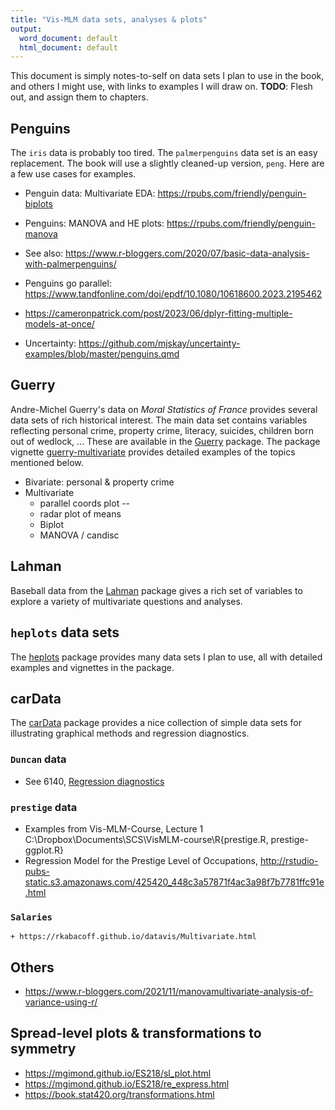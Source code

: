 ```yaml
---
title: "Vis-MLM data sets, analyses & plots"
output:
  word_document: default
  html_document: default
---
```


This document is simply notes-to-self on data sets I plan to use in the book, and others I might use, 
with links to examples I will draw on.
**TODO**: Flesh out, and assign them to chapters.

## Penguins
The `iris` data is probably too tired. The `palmerpenguins` data set is an easy replacement.
The book will use a slightly cleaned-up version, `peng`.
Here are a few use cases for examples.

* Penguin data: Multivariate EDA: https://rpubs.com/friendly/penguin-biplots
* Penguins: MANOVA and HE plots: https://rpubs.com/friendly/penguin-manova
* See also: https://www.r-bloggers.com/2020/07/basic-data-analysis-with-palmerpenguins/
* Penguins go parallel: https://www.tandfonline.com/doi/epdf/10.1080/10618600.2023.2195462
* https://cameronpatrick.com/post/2023/06/dplyr-fitting-multiple-models-at-once/

* Uncertainty:
https://github.com/mjskay/uncertainty-examples/blob/master/penguins.qmd

## Guerry
Andre-Michel Guerry's data on _Moral Statistics of France_ provides several data sets
of rich historical interest. The main data set contains variables reflecting
personal crime, property crime, literacy, suicides, children born out of wedlock, ...
These are available in the [Guerry](https://github.com/friendly/Guerry)
package. The package vignette [guerry-multivariate](https://rdrr.io/cran/Guerry/f/vignettes/guerry-multivariate.Rmd) provides detailed examples of the topics mentioned below.

*	Bivariate: personal & property crime
* Multivariate
	+ parallel coords plot --
	+ radar plot of means
	+ Biplot	
	+ MANOVA / candisc
	
## Lahman
Baseball data from the [Lahman](https://CRAN.R-project.org/package=Lahman) package gives a rich set of
variables to explore a variety of multivariate questions and analyses.

## `heplots` data sets
The [heplots](https://CRAN.R-project.org/package=heplots) package provides many data sets I plan to use, all with detailed examples and vignettes in the package.

## carData
The [carData](https://CRAN.R-project.org/package=heplots) package provides a nice collection of simple data sets for illustrating
graphical methods and regression diagnostics.

### `Duncan` data
  + See 6140, [Regression diagnostics](http://euclid.psych.yorku.ca/www/psy6140/lectures/RegDiagnostics2x2.pdf)

### `prestige` data
  + Examples from Vis-MLM-Course, Lecture 1
    C:\Dropbox\Documents\SCS\VisMLM-course\R\{prestige.R, prestige-ggplot.R}
  + Regression Model for the Prestige Level of Occupations,       http://rstudio-pubs-static.s3.amazonaws.com/425420_448c3a57871f4ac3a98f7b7781ffc91e.html
    
### `Salaries`
	+ https://rkabacoff.github.io/datavis/Multivariate.html
	
## Others
  + https://www.r-bloggers.com/2021/11/manovamultivariate-analysis-of-variance-using-r/


## Spread-level plots & transformations to symmetry

  + https://mgimond.github.io/ES218/sl_plot.html
  + https://mgimond.github.io/ES218/re_express.html
  + https://book.stat420.org/transformations.html
  